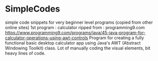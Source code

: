 # SimpleCodes
simple code snippets for very beginner level programs (copied from other online sites)
1st program : calculator
ripped from : programming9.com https://www.programming9.com/programs/java/45-java-program-for-calculator-operations-using-awt-controls
Program for creating a fully functional basic desktop calculator app using Java's AWT (Abstract Windowing Toolkit) class.
Lot of manually coding the visual elements, bit heavy lines of code. 
